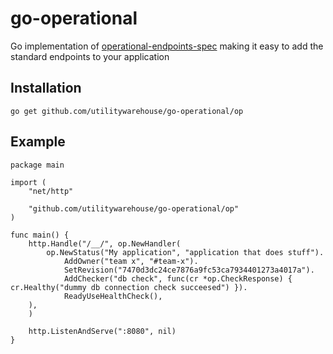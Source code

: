 go-operational
==============

Go implementation of [operational-endpoints-spec](https://github.com/utilitywarehouse/operational-endpoints-spec) making it easy to add the standard endpoints to your application

Installation
------------

`go get github.com/utilitywarehouse/go-operational/op`

Example
-------


```
package main

import (
	"net/http"

	"github.com/utilitywarehouse/go-operational/op"
)

func main() {
	http.Handle("/__/", op.NewHandler(
		op.NewStatus("My application", "application that does stuff").
			AddOwner("team x", "#team-x").
			SetRevision("7470d3dc24ce7876a9fc53ca7934401273a4017a").
			AddChecker("db check", func(cr *op.CheckResponse) { cr.Healthy("dummy db connection check succeesed") }).
			ReadyUseHealthCheck(),
	),
	)

	http.ListenAndServe(":8080", nil)
}
```
